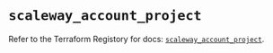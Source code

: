 # `scaleway_account_project`

Refer to the Terraform Registory for docs: [`scaleway_account_project`](https://registry.terraform.io/providers/scaleway/scaleway/2.21.0/docs/resources/account_project).
